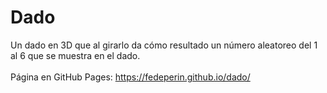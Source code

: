 # Dado
Un dado en 3D que al girarlo da cómo resultado un número aleatoreo del 1 al 6 que se muestra en el dado. <br><br>
Página en GitHub Pages: https://fedeperin.github.io/dado/
